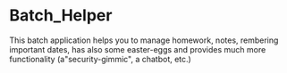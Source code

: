 # Batch_Helper
This batch application helps you to manage homework, notes, rembering important dates, has also some easter-eggs and provides much more functionality (a"security-gimmic", a chatbot, etc.)
